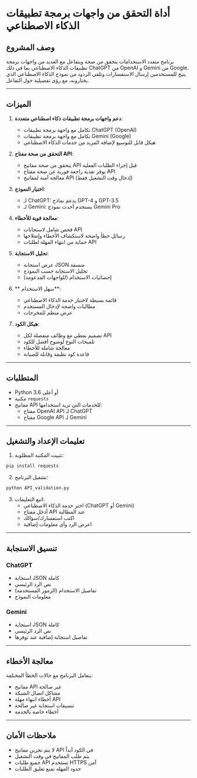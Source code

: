 # أداة التحقق من واجهات برمجة تطبيقات الذكاء الاصطناعي

## وصف المشروع
برنامج متعدد الاستخدامات يتحقق من صحة ويتفاعل مع العديد من واجهات برمجة تطبيقات الذكاء الاصطناعي بما في ذلك ChatGPT من OpenAI و Gemini من Google. يتيح للمستخدمين إرسال الاستفسارات وتلقي الردود من نموذج الذكاء الاصطناعي الذي يختارونه، مع رؤى تفصيلية حول التفاعل.

---

## الميزات
1. **دعم واجهات برمجة تطبيقات ذكاء اصطناعي متعددة**:
   - تكامل مع واجهة برمجة تطبيقات ChatGPT (OpenAI)
   - تكامل مع واجهة برمجة تطبيقات Gemini (Google)
   - هيكل قابل للتوسيع لإضافة المزيد من خدمات الذكاء الاصطناعي

2. **التحقق من صحة مفتاح API**:
   - يتحقق من صحة مفاتيح API قبل إجراء الطلبات الفعلية
   - يوفر تغذية راجعة فورية عن صحة مفتاح API
   - معالجة آمنة لمفاتيح API (إدخال وقت التشغيل فقط)

3. **اختيار النموذج**:
   - لـ ChatGPT: يدعم نماذج GPT-4 و GPT-3.5
   - لـ Gemini: يستخدم أحدث نموذج Gemini Pro

4. **معالجة قوية للأخطاء**:
   - فحص شامل لاستجابات API
   - رسائل خطأ واضحة لاستكشاف الأخطاء وإصلاحها
   - حماية من انتهاء المهلة لطلبات API

5. **تحليل الاستجابة**:
   - عرض استجابة JSON منسقة
   - تحليل الاستجابة حسب النموذج
   - إحصائيات الاستخدام (للواجهات المدعومة)

6. ** سهل الاستخدام**:
   - قائمة بسيطة لاختيار خدمة الذكاء الاصطناعي
   - مطالبات واضحة لإدخال المستخدم
   - عرض منظم للمخرجات

7. **هيكل الكود**:
   - تصميم نمطي مع وظائف منفصلة لكل API
   - تلميحات النوع لوضوح أفضل للكود
   - معالجة شاملة للأخطاء
   - قاعدة كود نظيفة وقابلة للصيانة

---

## المتطلبات
- Python 3.6 أو أعلى
- مكتبة `requests`
- مفاتيح API للخدمات التي تريد استخدامها:
  - مفتاح OpenAI API لـ ChatGPT
  - مفتاح Google API لـ Gemini

---

## تعليمات الإعداد والتشغيل
1. تثبيت المكتبة المطلوبة:
```bash
pip install requests
```

2. تشغيل البرنامج:
```bash
python API_validation.py
```

3. اتبع التعليمات:
   - اختر خدمة الذكاء الاصطناعي (ChatGPT أو Gemini)
   - أدخل مفتاح API عند المطالبة
   - اكتب استفسارك/سؤالك
   - اعرض الرد وأي معلومات إضافية

---

## تنسيق الاستجابة
### ChatGPT
- استجابة JSON كاملة
- نص الرد الرئيسي
- تفاصيل الاستخدام (الرموز المستخدمة)
- معلومات النموذج

### Gemini
- استجابة JSON كاملة
- نص الرد الرئيسي
- تفاصيل استجابة إضافية عند توفرها

---

## معالجة الأخطاء
يتعامل البرنامج مع حالات الخطأ المختلفة:
- مفاتيح API غير صالحة
- مشاكل اتصال الشبكة
- أخطاء انتهاء مهلة API
- تنسيقات استجابة غير صالحة
- أخطاء خاصة بالخدمة

---

## ملاحظات الأمان
- لا يتم تخزين مفاتيح API في الكود أبداً
- يتم طلب المفاتيح في وقت التشغيل
- جميع طلبات API تستخدم HTTPS آمن
- حدود المهلة تمنع تعليق الطلبات